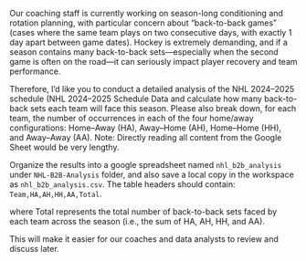 Our coaching staff is currently working on season-long conditioning and rotation planning, with particular concern about “back-to-back games” (cases where the same team plays on two consecutive days, with exactly 1 day apart between game dates). Hockey is extremely demanding, and if a season contains many back-to-back sets—especially when the second game is often on the road—it can seriously impact player recovery and team performance.

Therefore, I’d like you to conduct a detailed analysis of the NHL 2024–2025 schedule (NHL 2024–2025 Schedule Data and calculate how many back-to-back sets each team will face this season. Please also break down, for each team, the number of occurrences in each of the four home/away configurations: Home–Away (HA), Away–Home (AH), Home–Home (HH), and Away–Away (AA). Note: Directly reading all content from the Google Sheet would be very lengthy.

Organize the results into a google spreadsheet named `nhl_b2b_analysis` under `NHL-B2B-Analysis` folder, and also save a local copy in the workspace as `nhl_b2b_analysis.csv`. The table headers should contain: `Team,HA,AH,HH,AA,Total`.

where Total represents the total number of back-to-back sets faced by each team across the season (i.e., the sum of HA, AH, HH, and AA).

This will make it easier for our coaches and data analysts to review and discuss later.
